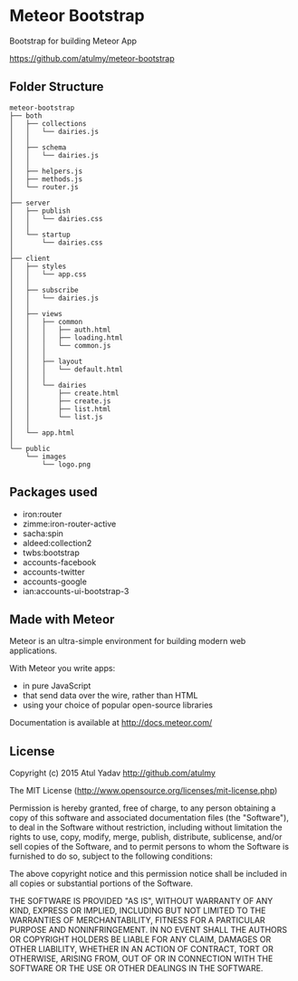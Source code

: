 # Meteor Bootstrap
Bootstrap for building Meteor App

https://github.com/atulmy/meteor-bootstrap

## Folder Structure

	meteor-bootstrap
	├── both
	│   ├── collections
	│   │   └── dairies.js
	│   │
	│   ├── schema
	│   │   └── dairies.js
	│   │
	│   ├── helpers.js
	│   ├── methods.js
	│   └── router.js
	│
	├── server
	│   ├── publish
	│   │   └── dairies.css
	│   │
	│   └── startup
	│       └── dairies.css
	│
	├── client
	│   ├── styles
	│   │   └── app.css
	│   │
	│   ├── subscribe
	│   │   └── dairies.js
	│   │
	│   ├── views
	│   │   ├── common
	│   │   │   ├── auth.html
	│   │   │   ├── loading.html
	│   │   │   └── common.js
	│   │	│
	│   │   ├── layout
	│   │   │   └── default.html
	│   │   │
	│   │   └── dairies
	│   │       ├── create.html
	│   │       ├── create.js
	│   │       ├── list.html
	│   │       └── list.js
	│   │
	│   └── app.html
	│
	└── public
	    └── images
	        └── logo.png

## Packages used

* iron:router
* zimme:iron-router-active
* sacha:spin
* aldeed:collection2
* twbs:bootstrap
* accounts-facebook
* accounts-twitter
* accounts-google
* ian:accounts-ui-bootstrap-3

## Made with Meteor

Meteor is an ultra-simple environment for building modern web
applications.

With Meteor you write apps:

* in pure JavaScript
* that send data over the wire, rather than HTML
* using your choice of popular open-source libraries

Documentation is available at http://docs.meteor.com/


## License

Copyright (c) 2015 Atul Yadav http://github.com/atulmy

The MIT License (http://www.opensource.org/licenses/mit-license.php)

Permission is hereby granted, free of charge, to any person obtaining a copy of this software and associated documentation files (the "Software"), to deal in the Software without restriction, including without limitation the rights to use, copy, modify, merge, publish, distribute, sublicense, and/or sell copies of the Software, and to permit persons to whom the Software is furnished to do so, subject to the following conditions:

The above copyright notice and this permission notice shall be included in all copies or substantial portions of the Software.

THE SOFTWARE IS PROVIDED "AS IS", WITHOUT WARRANTY OF ANY KIND, EXPRESS OR IMPLIED, INCLUDING BUT NOT LIMITED TO THE WARRANTIES OF MERCHANTABILITY, FITNESS FOR A PARTICULAR PURPOSE AND NONINFRINGEMENT. IN NO EVENT SHALL THE AUTHORS OR COPYRIGHT HOLDERS BE LIABLE FOR ANY CLAIM, DAMAGES OR OTHER LIABILITY, WHETHER IN AN ACTION OF CONTRACT, TORT OR OTHERWISE, ARISING FROM, OUT OF OR IN CONNECTION WITH THE SOFTWARE OR THE USE OR OTHER DEALINGS IN THE SOFTWARE.
